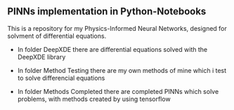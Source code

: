 ## PINNs implementation in Python-Notebooks

This is a repository for my Physics-Informed Neural Networks, designed for solvment of differential equations.

* In folder DeepXDE there are differential equations solved with the DeepXDE library

* In folder Method Testing there are my own methods of mine which i test to solve differencial equations

* In folder Methods Completed there are completed PINNs which solve problems, with methods created by using tensorflow
